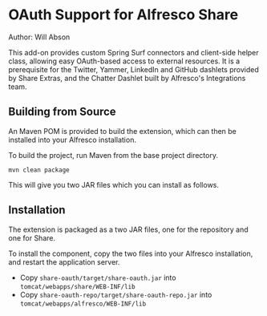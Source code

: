 OAuth Support for Alfresco Share
================================

Author: Will Abson

This add-on provides custom Spring Surf connectors and client-side helper class, allowing easy OAuth-based access to external resources. It is a prerequisite for the Twitter, Yammer, LinkedIn and GitHub dashlets provided by Share Extras, and the Chatter Dashlet built by Alfresco's Integrations team.

Building from Source
--------------------

An Maven POM is provided to build the extension, which can then be installed into your Alfresco installation.

To build the project, run Maven from the base project directory.

    mvn clean package

This will give you two JAR files which you can install as follows.

Installation
------------

The extension is packaged as a two JAR files, one for the repository and one for Share.

To install the component, copy the two files into your Alfresco installation, and restart the application server.

  * Copy `share-oauth/target/share-oauth.jar` into `tomcat/webapps/share/WEB-INF/lib`
  * Copy `share-oauth-repo/target/share-oauth-repo.jar` into `tomcat/webapps/alfresco/WEB-INF/lib`
